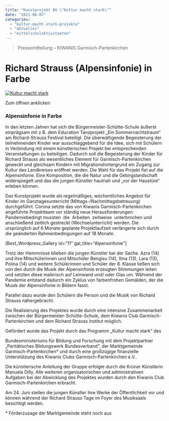 ```yaml
---
title: "Kunstprojekt 8G \"Kultur macht stark\""
date: "2021-06-07"
categories: 
  - "kultur-macht-stark-projekte"
  - "aktuelles"
  - "mittelschulaktivitaeten"
---
```


> Pressemitteilung – KIWANIS Garmisch-Partenkirchen

# Richard Strauss (Alpensinfonie) in Farbe

[![Kultur macht stark](PM-Strauss-in-Farbe_Seite_1-714x1024.png)](https://volksschule-partenkirchen.de/wp-content/uploads/PM-Strauss-in-Farbe.pdf)

Zum öffnen anklicken

### **Alpensinfonie in Farbe**

In den letzten Jahren hat sich die Bürgermeister-Schütte-Schule äußerst einprägsam mit z.B. dem Education Tanzprojekt „Ein Sommernachtstraum“ am Richard-Strauss Festival beteiligt. Die überwältigende Begeisterung der teilnehmenden Kinder war ausschlaggebend für die Idee, sich mit Schülern in Verbindung mit einem künstlerischen Projekt bei entsprechenden Veranstaltungen zu beteiligen. Dadurch soll die Begeisterung der Kinder für Richard Strauss als wesentliches Element für Garmisch-Partenkirchen geweckt und gleichsam Kindern mit Migrationshintergrund ein Zugang zur Kultur des Landkreises eröffnet werden. Die Wahl für das Projekt fiel auf die Alpensinfonie. Eine Komposition, die die Natur und die Gebirgslandschaft widerspiegelt und das die jungen Künstler hautnah und „vor der Haustüre“ erleben können.

Das Kunstprojekt wurde als regelmäßiges, wöchentliches Angebot für Kinder im Ganztagesunterricht (Mittags-/Nachmittagsbetreuung) durchgeführt. Corona setzte das von Kiwanis Garmisch-Partenkirchen angeführte Projektteam vor ständig neue Herausforderungen: Pandemiebedingt mussten  die  Arbeiten  zeitweise  unterbrochen und anschließend zeitlich gestreckt (Wechselunterricht) werden. Die ursprünglich auf 6 Monate geplante Projektlaufzeit verlängerte sich durch die geänderten Rahmenbedingungen auf 18 Monate.

\[Best\_Wordpress\_Gallery id="11" gal\_title="Alpensinfonie"\]

Trotz der Hemmnisse blieben die jungen Künstler bei der Sache. Azra (14) und ihre Mitschülerinnen und Mitschüler Bengisu (14), Ilma (13), Lara (13), Polina (14) und weitere Schülerinnen und Schüler der 8. Klasse ließen sich von den durch die Musik der Alpensinfonie erzeugten Stimmungen leiten und setzten diese malerisch auf Leinwand und/ oder Glas um. Während der Pandemie entstand dadurch ein Zyklus von farbenfrohen Gemälden, der die Musik der Alpensinfonie in Bildern fasst.

Parallel dazu wurde den Schülern die Person und die Musik von Richard Strauss nähergebracht.

Die Realisierung des Projektes wurde durch eine intensive Zusammenarbeit zwischen der Bürgermeister-Schütte-Schule, dem Kiwanis Club Garmisch-Partenkirchen und dem Richard Strauss Institut möglich.

Gefördert wurde das Projekt durch das Programm „Kultur macht stark“ des

Bundesministeriums für Bildung und Forschung mit dem Projektpartner „Paritätisches Bildungswerk Bundesverband“, der Marktgemeinde Garmisch-Partenkirchen\* und durch eine großzügige finanzielle Unterstützung des Kiwanis Clubs Garmisch-Partenkirchen e.V..

Die künstlerische Anleitung der Gruppe erfolgte durch die Krüner Künstlerin Manuela Dilly. Alle weiteren organisatorischen und administrativen Aufgaben bei der Abwicklung des Projektes wurden durch den Kiwanis Club Garmisch-Partenkirchen erbracht.

Am 24. Juni stellen die jungen Künstler ihre Werke der Öffentlichkeit vor und können während der Richard Strauss Tage im Foyer des Musiksaals besichtigt werden.

\* Förderzusage der Marktgemeinde steht noch aus
